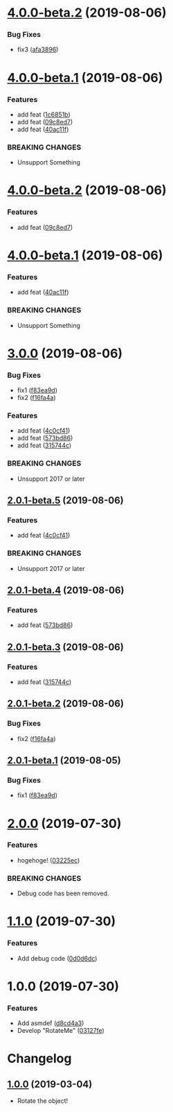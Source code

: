 # [4.0.0-beta.2](https://github.com/mob-sakai/RotateMe/compare/4.0.0-beta.1@beta...4.0.0-beta.2@beta) (2019-08-06)


### Bug Fixes

* fix3 ([afa3896](https://github.com/mob-sakai/RotateMe/commit/afa3896))

# [4.0.0-beta.1](https://github.com/mob-sakai/RotateMe/compare/3.0.0...4.0.0-beta.1@beta) (2019-08-06)


### Features

* add feat ([1c6851b](https://github.com/mob-sakai/RotateMe/commit/1c6851b))
* add feat ([09c8ed7](https://github.com/mob-sakai/RotateMe/commit/09c8ed7))
* add feat ([40ac11f](https://github.com/mob-sakai/RotateMe/commit/40ac11f))


### BREAKING CHANGES

* Unsupport Something

# [4.0.0-beta.2](https://github.com/mob-sakai/RotateMe/compare/4.0.0-beta.1@beta...4.0.0-beta.2@beta) (2019-08-06)


### Features

* add feat ([09c8ed7](https://github.com/mob-sakai/RotateMe/commit/09c8ed7))

# [4.0.0-beta.1](https://github.com/mob-sakai/RotateMe/compare/3.0.0...4.0.0-beta.1@beta) (2019-08-06)


### Features

* add feat ([40ac11f](https://github.com/mob-sakai/RotateMe/commit/40ac11f))


### BREAKING CHANGES

* Unsupport Something

# [3.0.0](https://github.com/mob-sakai/RotateMe/compare/2.0.0...3.0.0) (2019-08-06)


### Bug Fixes

* fix1 ([f83ea9d](https://github.com/mob-sakai/RotateMe/commit/f83ea9d))
* fix2 ([f16fa4a](https://github.com/mob-sakai/RotateMe/commit/f16fa4a))


### Features

* add feat ([4c0cf41](https://github.com/mob-sakai/RotateMe/commit/4c0cf41))
* add feat ([573bd86](https://github.com/mob-sakai/RotateMe/commit/573bd86))
* add feat ([315744c](https://github.com/mob-sakai/RotateMe/commit/315744c))


### BREAKING CHANGES

* Unsupport 2017 or later

## [2.0.1-beta.5](https://github.com/mob-sakai/RotateMe/compare/2.0.1-beta.4@beta...2.0.1-beta.5@beta) (2019-08-06)


### Features

* add feat ([4c0cf41](https://github.com/mob-sakai/RotateMe/commit/4c0cf41))


### BREAKING CHANGES

* Unsupport 2017 or later

## [2.0.1-beta.4](https://github.com/mob-sakai/RotateMe/compare/2.0.1-beta.3@beta...2.0.1-beta.4@beta) (2019-08-06)


### Features

* add feat ([573bd86](https://github.com/mob-sakai/RotateMe/commit/573bd86))

## [2.0.1-beta.3](https://github.com/mob-sakai/RotateMe/compare/2.0.1-beta.2@beta...2.0.1-beta.3@beta) (2019-08-06)


### Features

* add feat ([315744c](https://github.com/mob-sakai/RotateMe/commit/315744c))

## [2.0.1-beta.2](https://github.com/mob-sakai/RotateMe/compare/2.0.1-beta.1@beta...2.0.1-beta.2@beta) (2019-08-06)


### Bug Fixes

* fix2 ([f16fa4a](https://github.com/mob-sakai/RotateMe/commit/f16fa4a))

## [2.0.1-beta.1](https://github.com/mob-sakai/RotateMe/compare/2.0.0...2.0.1-beta.1@beta) (2019-08-05)


### Bug Fixes

* fix1 ([f83ea9d](https://github.com/mob-sakai/RotateMe/commit/f83ea9d))

# [2.0.0](https://github.com/mob-sakai/RotateMe/compare/1.1.0...2.0.0) (2019-07-30)


### Features

* hogehoge! ([03225ec](https://github.com/mob-sakai/RotateMe/commit/03225ec))


### BREAKING CHANGES

* Debug code has been removed.

# [1.1.0](https://github.com/mob-sakai/RotateMe/compare/1.0.0...1.1.0) (2019-07-30)


### Features

* Add debug code ([0d0d6dc](https://github.com/mob-sakai/RotateMe/commit/0d0d6dc))

# 1.0.0 (2019-07-30)


### Features

* Add asmdef ([d8cd4a3](https://github.com/mob-sakai/RotateMe/commit/d8cd4a3))
* Develop "RotateMe" ([03127fe](https://github.com/mob-sakai/RotateMe/commit/03127fe))

# Changelog

## [1.0.0](https://github.com/mob-sakai/RotateMe/tree/1.0.0) (2019-03-04)

- Rotate the object!
